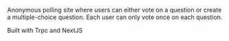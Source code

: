 Anonymous polling site where users can either vote on a question or create a multiple-choice question. Each user can only vote once on each question.

Built with Trpc and NextJS
